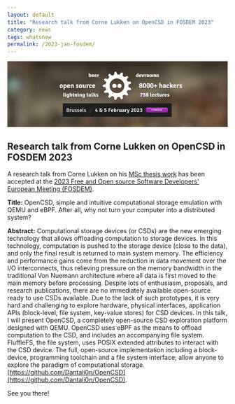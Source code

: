 ```yaml
---
layout: default
title: "Research talk from Corne Lukken on OpenCSD in FOSDEM 2023"
category: news
tags: whatsnew
permalink: /2023-jan-fosdem/
---
```


![](/images/2023-fosdem.png "FOSDEM2023")

## Research talk from Corne Lukken on OpenCSD in FOSDEM 2023

A research talk from Corne Lukken on his [MSc thesis work](https://drive.google.com/file/d/1hvZ1OmhFOMxcQIiHhyq7OGtz3hTlJ03m/view?usp=sharing) has been accepted at the [2023 Free and Open source Software Developers' European Meeting (FOSDEM)](https://fosdem.org/2023/). 

<!-- **Talk link:** [https://fosdem.org/2023/schedule/speaker/corne_lukken/](https://fosdem.org/2023/schedule/speaker/corne_lukken/). -->

**Title:** OpenCSD, simple and intuitive computational storage emulation with QEMU and eBPF. After all, why not turn your computer into a distributed system?

**Abstract:** Computational storage devices (or CSDs) are the new emerging technology that allows offloading computation to storage devices. In this technology, computation is pushed to the storage device (close to the data), and only the final result is returned to main system memory. The efficiency and performance gains come from the reduction in data movement over the I/O interconnects, thus relieving pressure on the memory bandwidth in the traditional Von Nuemann architecture where all data is first moved to the main memory before processing. Despite lots of enthusiasm, proposals, and research publications, there are no immediately available open-source ready to use CSDs available. Due to the lack of such prototypes, it is very hard and challenging to explore hardware, physical interfaces, application APIs (block-level, file system, key-value stores) for CSD devices. In this talk, I will present OpenCSD, a completely open-source CSD exploration platform designed with QEMU. OpenCSD uses eBPF as the means to offload computation to the CSD, and includes an accompanying file system. FluffleFS, the file system, uses POSIX extended attributes to interact with the CSD device. The full, open-source implementation including a block-device, programming toolchain and a file system interface; allow anyone to explore the paradigm of computational storage. [https://github.com/Dantali0n/OpenCSD](https://github.com/Dantali0n/OpenCSD).

See you there!

